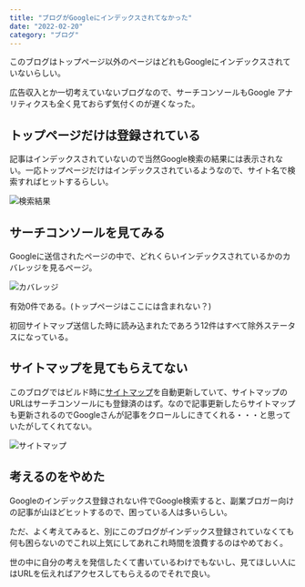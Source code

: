 ```yaml
---
title: "ブログがGoogleにインデックスされてなかった"
date: "2022-02-20"
category: "ブログ"
---
```

このブログはトップページ以外のページはどれもGoogleにインデックスされていないらしい。

広告収入とか一切考えていないブログなので、サーチコンソールもGoogle アナリティクスも全く見ておらず気付くのが遅くなった。

## トップページだけは登録されている
記事はインデックスされていないので当然Google検索の結果には表示されない。一応トップページだけはインデックスされているようなので、サイト名で検索すればヒットするらしい。

![検索結果](/images/36_fig1.jpg)

## サーチコンソールを見てみる
Googleに送信されたページの中で、どれくらいインデックスされているかのカバレッジを見るページ。

![カバレッジ](/images/36_fig2.jpg)

有効0件である。(トップページはここには含まれない？)

初回サイトマップ送信した時に読み込まれたであろう12件はすべて除外ステータスになっている。

## サイトマップを見てもらえてない
このブログではビルド時に[サイトマップ](/sitemap.xml)を自動更新していて、サイトマップのURLはサーチコンソールにも登録済のはず。なので記事更新したらサイトマップも更新されるのでGoogleさんが記事をクロールしにきてくれる・・・と思っていたがしてくれてない。

![サイトマップ](/images/36_fig3.jpg)

## 考えるのをやめた
Googleのインデックス登録されない件でGoogle検索すると、副業ブロガー向けの記事が山ほどヒットするので、困っている人は多いらしい。

ただ、よく考えてみると、別にこのブログがインデックス登録されていなくても何も困らないのでこれ以上気にしてあれこれ時間を浪費するのはやめておく。

世の中に自分の考えを発信したくて書いているわけでもないし、見てほしい人にはURLを伝えればアクセスしてもらえるのでそれで良い。
